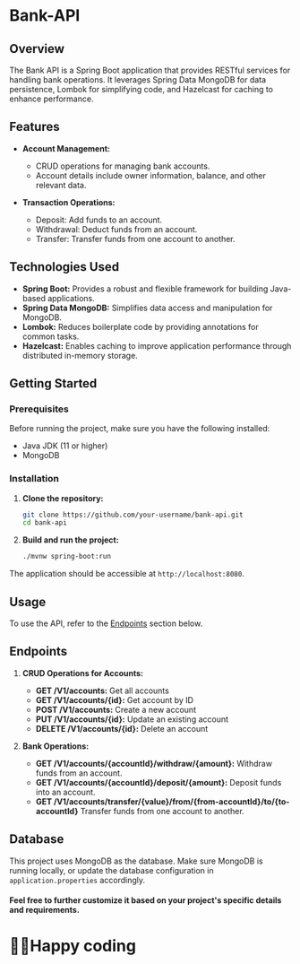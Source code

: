 # Bank-API

## Overview

The Bank API is a Spring Boot application that provides RESTful services for handling bank operations. It leverages Spring Data MongoDB for data persistence, Lombok for simplifying code, and Hazelcast for caching to enhance performance.

## Features

- **Account Management:**
  - CRUD operations for managing bank accounts.
  - Account details include owner information, balance, and other relevant data.

- **Transaction Operations:**
  - Deposit: Add funds to an account.
  - Withdrawal: Deduct funds from an account.
  - Transfer: Transfer funds from one account to another.

## Technologies Used

- **Spring Boot:** Provides a robust and flexible framework for building Java-based applications.
- **Spring Data MongoDB:** Simplifies data access and manipulation for MongoDB.
- **Lombok:** Reduces boilerplate code by providing annotations for common tasks.
- **Hazelcast:** Enables caching to improve application performance through distributed in-memory storage.


## Getting Started

### Prerequisites

Before running the project, make sure you have the following installed:

- Java JDK (11 or higher)
- MongoDB

### Installation

1. **Clone the repository:**

    ```bash
    git clone https://github.com/your-username/bank-api.git
    cd bank-api
    ```

2. **Build and run the project:**

    ```bash
    ./mvnw spring-boot:run
    ```

The application should be accessible at `http://localhost:8080`.

## Usage

To use the API, refer to the [Endpoints](#endpoints) section below.

## Endpoints

1. **CRUD Operations for Accounts:**

   - **GET /V1/accounts:** Get all accounts
   - **GET /V1/accounts/{id}:** Get account by ID
   - **POST /V1/accounts:** Create a new account
   - **PUT /V1/accounts/{id}:** Update an existing account
   - **DELETE /V1/accounts/{id}:** Delete an account

2. **Bank Operations:**

   - **GET /V1/accounts/{accountId}/withdraw/{amount}:** Withdraw funds from an account.
   - **GET /V1/accounts/{accountId}/deposit/{amount}:** Deposit funds into an account.
   - **GET /V1/accounts/transfer/{value}/from/{from-accountId}/to/{to-accountId}** Transfer funds from one account to another.

## Database

This project uses MongoDB as the database. Make sure MongoDB is running locally, or update the database configuration in `application.properties` accordingly.

#### Feel free to further customize it based on your project's specific details and requirements.

# 🐱‍🏍Happy coding
